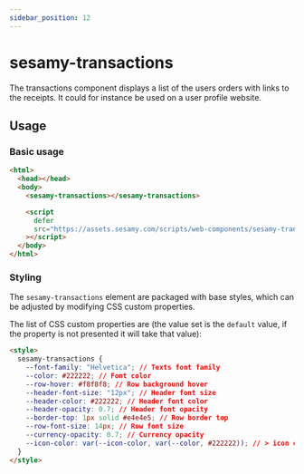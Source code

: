 ```yaml
---
sidebar_position: 12
---
```


# sesamy-transactions

The transactions component displays a list of the users orders with links to the receipts. It could for instance be used on a user profile website.

## Usage

### Basic usage

```html
<html>
  <head></head>
  <body>
    <sesamy-transactions></sesamy-transactions>

    <script
      defer
      src="https://assets.sesamy.com/scripts/web-components/sesamy-transactions.min.js"
    ></script>
  </body>
</html>
```

### Styling

The `sesamy-transactions` element are packaged with base styles, which can be adjusted by modifying CSS custom properties.

The list of CSS custom properties are (the value set is the `default` value, if the property is not presented it will take that value):

```html
<style>
  sesamy-transactions {
    --font-family: "Helvetica"; // Texts font family
    --color: #222222; // Font color
    --row-hover: #f8f8f8; // Row background hover
    --header-font-size: "12px"; // Header font size
    --header-color: #222222; // Header font color
    --header-opacity: 0.7; // Header font opacity
    --border-top: 1px solid #e4e4e5; // Row border top
    --row-font-size: 14px; // Row font size
    --currency-opacity: 0.7; // Currency opacity
    --icon-color: var(--icon-color, var(--color, #222222)); // > icon color
  }
</style>
```
